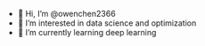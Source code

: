 - 👋 Hi, I’m @owenchen2366
- 👀 I’m interested in data science and optimization
- 🌱 I’m currently learning deep learning
<!---
owenchen2366/owenchen2366 is a ✨ special ✨ repository because its `README.md` (this file) appears on your GitHub profile.
You can click the Preview link to take a look at your changes.
--->
